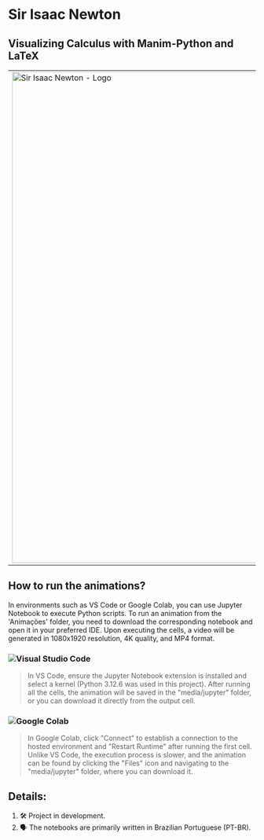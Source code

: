 # Sir Isaac Newton
## Visualizing Calculus with Manim-Python and LaTeX

<table>
  <tr>
    <td>
      <img src="https://media.licdn.com/dms/image/v2/D562DAQG-MwajNh8U9w/profile-treasury-image-shrink_800_800/profile-treasury-image-shrink_800_800/0/1735154144488?e=1736571600&v=beta&t=zLkXvrSf4KRguX-THVeiLX1rpIfoWBx3zbw3vpbJjVY" alt="Sir Isaac Newton - Logo" width="1000"/>
    </td>
    <td>
      📄 <b>Description:</b><br>
      <i>This project uses Manim, a Python library for mathematical animations, and LaTeX, a markup language, to create clear visualizations of complex Calculus concepts. These animations aim to make topics more accessible and engaging through interactive content shared on Instagram.</i><br><br>
      💻 <b>Tools & Technologies:</b><br>
      - Python<br>
      - Jupyter Notebook<br>
      - Visual Studio Code<br>
      - Git and GitHub<br><br>
      🔗 <b>Project URL:</b><br>
      <a href="https://www.instagram.com/sir.inewton/">Visit on Instagram</a>
    </td>
  </tr>
</table>

## How to run the animations?

In environments such as VS Code or Google Colab, you can use Jupyter Notebook to execute Python scripts. To run an animation from the 'Animações' folder, you need to download the corresponding notebook and open it in your preferred IDE. Upon executing the cells, a video will be generated in 1080x1920 resolution, 4K quality, and MP4 format.

### ![Visual Studio Code](https://img.shields.io/badge/Visual%20Studio%20Code-0078d7.svg?style=for-the-badge&logo=visual-studio-code&logoColor=white)
> In VS Code, ensure the Jupyter Notebook extension is installed and select a kernel (Python 3.12.6 was used in this project). After running all the cells, the animation will be saved in the "media/jupyter" folder, or you can download it directly from the output cell.

### ![Google Colab](https://img.shields.io/badge/Google%20Colab-%23F9A825.svg?style=for-the-badge&logo=googlecolab&logoColor=white) 
> In Google Colab, click "Connect" to establish a connection to the hosted environment and "Restart Runtime" after running the first cell. Unlike VS Code, the execution process is slower, and the animation can be found by clicking the "Files" icon and navigating to the "media/jupyter" folder, where you can download it.

## Details:

1. 🛠️ Project in development.
2. 🗣️ The notebooks are primarily written in Brazilian Portuguese (PT-BR).